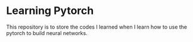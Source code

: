 # Learning Pytorch
This repository is to store the codes I learned when I learn how to use the pytorch to build neural networks.
